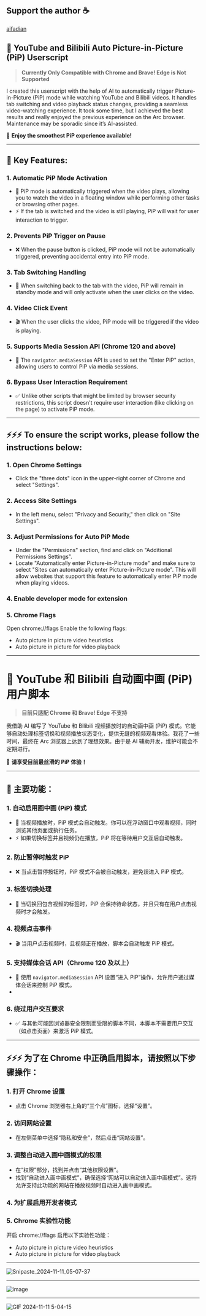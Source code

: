 ## Support the author ☕
[aifadian](https://afdian.com/a/h1789)

## 🌟 **YouTube and Bilibili Auto Picture-in-Picture (PiP) Userscript**

> **Currently Only Compatible with Chrome and Brave! Edge is Not Supported**

I created this userscript with the help of AI to automatically trigger Picture-in-Picture (PiP) mode while watching YouTube and Bilibili videos. It handles tab switching and video playback status changes, providing a seamless video-watching experience. It took some time, but I achieved the best results and really enjoyed the previous experience on the Arc browser. Maintenance may be sporadic since it’s AI-assisted.

🎉 **Enjoy the smoothest PiP experience available!**

---

## 🌟 Key Features:

### 1. **Automatic PiP Mode Activation**
- 🔄 PiP mode is automatically triggered when the video plays, allowing you to watch the video in a floating window while performing other tasks or browsing other pages.
- ⚡ If the tab is switched and the video is still playing, PiP will wait for user interaction to trigger.

### 2. **Prevents PiP Trigger on Pause**
- ❌ When the pause button is clicked, PiP mode will not be automatically triggered, preventing accidental entry into PiP mode.

### 3. **Tab Switching Handling**
- 🔄 When switching back to the tab with the video, PiP will remain in standby mode and will only activate when the user clicks on the video.

### 4. **Video Click Event**
- 🎬 When the user clicks the video, PiP mode will be triggered if the video is playing.

### 5. **Supports Media Session API** (Chrome 120 and above)
- 📱 The `navigator.mediaSession` API is used to set the "Enter PiP" action, allowing users to control PiP via media sessions.

### 6. **Bypass User Interaction Requirement**
- ✅ Unlike other scripts that might be limited by browser security restrictions, this script doesn't require user interaction (like clicking on the page) to activate PiP mode.

---

## ⚡⚡⚡ To ensure the script works, please follow the instructions below:

### 1. **Open Chrome Settings**
- Click the "three dots" icon in the upper-right corner of Chrome and select "Settings".

### 2. **Access Site Settings**
- In the left menu, select "Privacy and Security," then click on "Site Settings".

### 3. **Adjust Permissions for Auto PiP Mode**
- Under the "Permissions" section, find and click on "Additional Permissions Settings".
- Locate "Automatically enter Picture-in-Picture mode" and make sure to select "Sites can automatically enter Picture-in-Picture mode". This will allow websites that support this feature to automatically enter PiP mode when playing videos.

### 4. Enable developer mode for extension

### 5. Chrome Flags
Open chrome://flags
Enable the following flags:
- Auto picture in picture video heuristics
- Auto picture in picture for video playback

---

# 🌟 YouTube 和 Bilibili 自动画中画 (PiP) 用户脚本

> **目前只适配 Chrome 和 Brave! Edge 不支持**

我借助 AI 编写了 YouTube 和 Bilibili 视频播放时的自动画中画 (PiP) 模式。它能够自动处理标签切换和视频播放状态变化，提供无缝的视频观看体验。我花了一些时间，最终在 Arc 浏览器上达到了理想效果。由于是 AI 辅助开发，维护可能会不定期进行。

🎉 **请享受目前最丝滑的 PiP 体验！**

---

## 🌟 主要功能：

### 1. **自动启用画中画 (PiP) 模式**
- 🔄 当视频播放时，PiP 模式会自动触发。你可以在浮动窗口中观看视频，同时浏览其他页面或执行任务。
- ⚡ 如果切换标签并且视频仍在播放，PiP 将在等待用户交互后自动触发。

### 2. **防止暂停时触发 PiP**
- ❌ 当点击暂停按钮时，PiP 模式不会被自动触发，避免误进入 PiP 模式。

### 3. **标签切换处理**
- 🔄 当切换回包含视频的标签时，PiP 会保持待命状态，并且只有在用户点击视频时才会触发。

### 4. **视频点击事件**
- 🎬 当用户点击视频时，且视频正在播放，脚本会自动触发 PiP 模式。

### 5. **支持媒体会话 API**（Chrome 120 及以上）
- 📱 使用 `navigator.mediaSession` API 设置“进入 PiP”操作，允许用户通过媒体会话来控制 PiP 模式。
- 
### 6. **绕过用户交互要求**
- ✅ 与其他可能因浏览器安全限制而受限的脚本不同，本脚本不需要用户交互（如点击页面）来激活 PiP 模式。
---

## ⚡⚡⚡ 为了在 Chrome 中正确启用脚本，请按照以下步骤操作：

### 1. **打开 Chrome 设置**
- 点击 Chrome 浏览器右上角的“三个点”图标，选择“设置”。

### 2. **访问网站设置**
- 在左侧菜单中选择“隐私和安全”，然后点击“网站设置”。

### 3. **调整自动进入画中画模式的权限**
- 在“权限”部分，找到并点击“其他权限设置”。
- 找到“自动进入画中画模式”，确保选择“网站可以自动进入画中画模式”。这将允许支持此功能的网站在播放视频时自动进入画中画模式。
  
### 4. 为扩展启用开发者模式

### 5. Chrome 实验性功能
开启 chrome://flags
启用以下实验性功能：
- Auto picture in picture video heuristics
- Auto picture in picture for video playback


---

![Snipaste_2024-11-11_05-07-37](https://github.com/user-attachments/assets/a368329b-3363-443f-8f6a-c85e9abccd95)

---

![image](https://github.com/user-attachments/assets/0a4740d9-088a-4f07-a702-6baa55f66dc6)

---

![GIF 2024-11-11 5-04-15](https://github.com/user-attachments/assets/2a61bb9e-03a9-418f-8db6-073c98e2fcd9)
